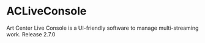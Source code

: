 # ACLiveConsole
Art Center Live Console is a UI-friendly software to manage multi-streaming work.
Release 2.7.0
